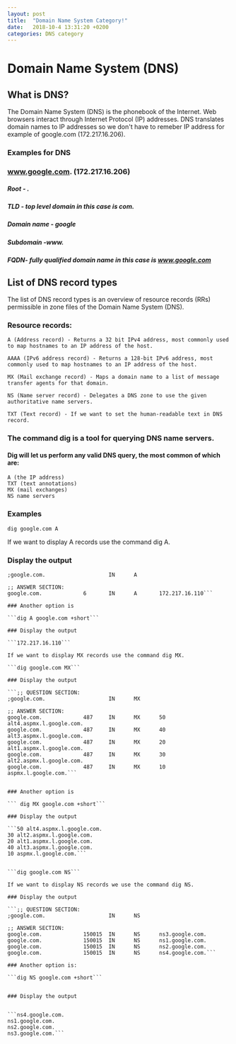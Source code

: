 ```yaml
---
layout: post
title:  "Domain Name System Category!"
date:   2018-10-4 13:31:20 +0200
categories: DNS category
---
```

# Domain Name System (DNS)
## What is DNS?

The Domain Name System (DNS) is the phonebook of the Internet.
Web browsers interact through Internet Protocol (IP) addresses.
DNS translates domain names to IP addresses so we don't have to remeber IP address for example of google.com (172.217.16.206).
### Examples for DNS
### www.google.com. (172.217.16.206)
##### Root - .
##### TLD - top level domain in this case is com.
##### Domain name - google
##### Subdomain -www.
##### FQDN- fully qualified domain name in this case is www.google.com

## List of DNS record types

The list of DNS record types is an overview of resource records (RRs) permissible in zone files of the Domain Name System (DNS).

### Resource records:

    A (Address record) - Returns a 32 bit IPv4 address, most commonly used to map hostnames to an IP address of the host.

    AAAA (IPv6 address record) - Returns a 128-bit IPv6 address, most commonly used to map hostnames to an IP address of the host.

    MX (Mail exchange record) - Maps a domain name to a list of message transfer agents for that domain.

    NS (Name server record) - Delegates a DNS zone to use the given authoritative name servers.

    TXT (Text record) - If we want to set the human-readable text in DNS record.


### The command dig is a tool for querying DNS name servers.

#### Dig will let us perform any valid DNS query, the most common of which are:

    A (the IP address)
    TXT (text annotations)
    MX (mail exchanges)
    NS name servers


### Examples

```dig google.com A```

If we want to display A records use the command dig A.

### Display the output

```;; QUESTION SECTION:
;google.com.                    IN      A

;; ANSWER SECTION:
google.com.             6       IN      A       172.217.16.110```

### Another option is 

```dig A google.com +short```

### Display the output

```172.217.16.110```

If we want to display MX records use the command dig MX.

```dig google.com MX```

### Display the output

```;; QUESTION SECTION:
;google.com.                    IN      MX

;; ANSWER SECTION:
google.com.             487     IN      MX      50 alt4.aspmx.l.google.com.
google.com.             487     IN      MX      40 alt3.aspmx.l.google.com.
google.com.             487     IN      MX      20 alt1.aspmx.l.google.com.
google.com.             487     IN      MX      30 alt2.aspmx.l.google.com.
google.com.             487     IN      MX      10 aspmx.l.google.com.```


### Another option is 

``` dig MX google.com +short```

### Display the output

```50 alt4.aspmx.l.google.com.
30 alt2.aspmx.l.google.com.
20 alt1.aspmx.l.google.com.
40 alt3.aspmx.l.google.com.
10 aspmx.l.google.com.```


```dig google.com NS```

If we want to display NS records we use the command dig NS.

### Display the output

```;; QUESTION SECTION:
;google.com.                    IN      NS

;; ANSWER SECTION:
google.com.             150015  IN      NS      ns3.google.com.
google.com.             150015  IN      NS      ns1.google.com.
google.com.             150015  IN      NS      ns2.google.com.
google.com.             150015  IN      NS      ns4.google.com.```

### Another option is: 

```dig NS google.com +short```


### Display the output


```ns4.google.com.
ns1.google.com.
ns2.google.com.
ns3.google.com.```

